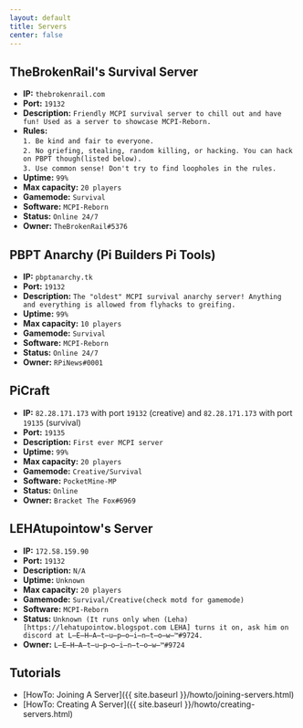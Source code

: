 ```yaml
---
layout: default
title: Servers
center: false
---
```


## TheBrokenRail's Survival Server
- **IP:** ``thebrokenrail.com``
- **Port:** ``19132``
- **Description:** ``Friendly MCPI survival server to chill out and have fun! Used as a server to showcase MCPI-Reborn.``
- **Rules:**  
 `1. Be kind and fair to everyone.`<br/>
 `2. No griefing, stealing, random killing, or hacking. You can hack on PBPT though(listed below).`<br/>
 `3. Use common sense! Don't try to find loopholes in the rules.`
- **Uptime:** ``99%``
- **Max capacity:** ``20 players``
- **Gamemode:** ``Survival``
- **Software:** ``MCPI-Reborn``
- **Status:** ``Online 24/7``
- **Owner:** ``TheBrokenRail#5376``

## PBPT Anarchy (Pi Builders Pi Tools)
- **IP:** ``pbptanarchy.tk``
- **Port:** ``19132``
- **Description:** ``The "oldest" MCPI survival anarchy server! Anything and everything is allowed from flyhacks to greifing.``
- **Uptime:** ``99%``
- **Max capacity:** ``10 players``
- **Gamemode:** ``Survival``
- **Software:** ``MCPI-Reborn``
- **Status:** ``Online 24/7``
- **Owner:** ``RPiNews#0001``

## PiCraft
- **IP:** ``82.28.171.173`` with port ``19132`` (creative) and ``82.28.171.173`` with port ``19135`` (survival)
- **Port:** ``19135``
- **Description:** ``First ever MCPI server``
- **Uptime:** ``99%``
- **Max capacity:** ``20 players``
- **Gamemode:** ``Creative/Survival``
- **Software:** ``PocketMine-MP``
- **Status:** ``Online``
- **Owner:** ``Bracket The Fox#6969``

## LEHAtupointow's Server
- **IP:** ``172.58.159.90``
- **Port:** ``19132``
- **Description:** ``N/A``
- **Uptime:** ``Unknown``
- **Max capacity:** ``20 players``
- **Gamemode:** ``Survival/Creative(check motd for gamemode)``
- **Software:** ``MCPI-Reborn``
- **Status:** ``Unknown (It runs only when (Leha)[https://lehatupointow.blogspot.com LEHA] turns it on, ask him on discord at L̶E̶H̶A̶t̶u̶p̶o̶i̶n̶t̶o̶w̶™#9724.``
- **Owner:** ``L̶E̶H̶A̶t̶u̶p̶o̶i̶n̶t̶o̶w̶™#9724``

## Tutorials
- [HowTo: Joining A Server]({{ site.baseurl }}/howto/joining-servers.html)
- [HowTo: Creating A Server]({{ site.baseurl }}/howto/creating-servers.html)
